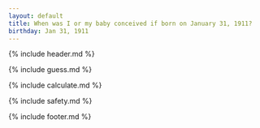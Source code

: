 ```yaml
---
layout: default
title: When was I or my baby conceived if born on January 31, 1911?
birthday: Jan 31, 1911
---
```


{% include header.md %}

{% include guess.md %}

{% include calculate.md %}

{% include safety.md %}

{% include footer.md %}



